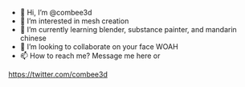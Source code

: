 - 👋 Hi, I’m @combee3d
- 👀 I’m interested in mesh creation
- 🌱 I’m currently learning blender, substance painter, and mandarin chinese
- 💞️ I’m looking to collaborate on your face WOAH
- 📫 How to reach me?  Message me here or 

https://twitter.com/combee3d

<!---
combee3d/combee3d is a ✨ special ✨ repository because its `README.md` (this file) appears on your GitHub profile.
You can click the Preview link to take a look at your changes.
--->
